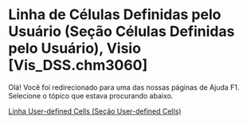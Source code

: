 
# Linha de Células Definidas pelo Usuário (Seção Células Definidas pelo Usuário), Visio [Vis_DSS.chm3060]

Olá! Você foi redirecionado para uma das nossas páginas de Ajuda F1. Selecione o tópico que estava procurando abaixo.

[Linha User-defined Cells (Seção User-defined Cells)](http://msdn.microsoft.com/library/6c48b9b3-5c62-7d5a-1c8f-fe96606f4dea%28Office.15%29.aspx)

